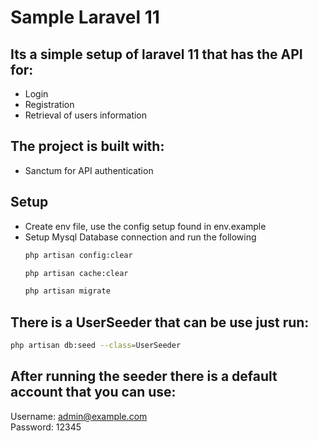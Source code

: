 # Sample Laravel 11

## Its a simple setup of laravel 11 that has the API for:
- Login
- Registration
- Retrieval of users information

## The project is built with:
- Sanctum for API authentication

## Setup
- Create env file, use the config setup found in env.example
- Setup Mysql Database connection and run the following
  ```sh
  php artisan config:clear
  ```
  ```sh
  php artisan cache:clear
  ```
  ```sh
  php artisan migrate
  ```
  
## There is a UserSeeder that can be use just run:
  ```sh
  php artisan db:seed --class=UserSeeder
  ```
## After running the seeder there is a default account that you can use:
Username: admin@example.com  
Password: 12345
